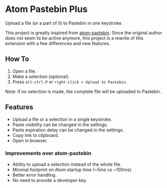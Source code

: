 # Atom Pastebin Plus

Upload a file (or a part of it) to Pastebin in one keystroke.

This project is greatly inspired from [atom-pastebin](https://atom.io/packages/atom-pastebin). Since the original author does not seem to be active anymore, this project is a rewrite of this extension with a few differences and new features.

## How To
1. Open a file.
2. Make a selection (optional).
3. Press `alt-ctrl-P` or `right-click > Upload to Pastebin`.

Note: if no selection is made, the complete file will be uploaded to Pastebin.

## Features
* Upload a file or a selection in a single keystroke.
* Paste visibility can be changed in the settings.
* Paste expiration delay can be changed in the settings.
* Copy link to clipboard.
* Open in browser.

### Improvements over atom-pastebin
* Ability to upload a selection instead of the whole file.
* Minimal footprint on Atom startup time (~5ms vs ~100ms).
* Better error handling.
* No need to provide a developer key.
